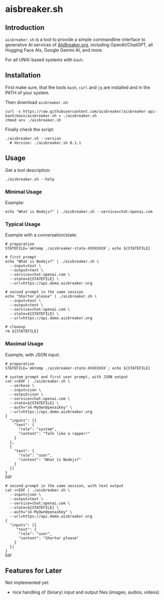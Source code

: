 # aisbreaker.sh

## Introduction
`aisbreaker.sh` is a tool to provide a simple commandline
interface to generative AI services of [AIsBreaker.org](https://aisbreaker.org/),
including OpenAI/ChatGPT, all Hugging Face AIs,
Google Gemini AI, and more.

For all UNIX-based systems with `bash`.


## Installation
First make sure, that the tools `bash`, `curl` and `jq` are installed and in the PATH of your system.

Then download `aisbreaker.sh`:
```
curl -s https://raw.githubusercontent.com/aisbreaker/aisbreaker-api-bash/main/aisbreaker.sh > ./aisbreaker.sh
chmod a+x ./aisbreaker.sh
```

Finally check the script:
```
./aisbreaker.sh --version
  # Version: ./aisbreaker.sh 0.1.1
```


## Usage

Get a tool description:
```
./aisbreaker.sh --help
```


### Minimal Usage
Example:
```
echo "What is Nodejs?" | ./aisbreaker.sh --service=chat:openai.com
```

### Typical Usage
Example with a conversation/state:
```
# preparation
STATEFILE=`mktemp ./aisbreaker-state-XXXXXXXX`; echo ${STATEFILE}

# first prompt
echo "What is Nodejs?" | ./aisbreaker.sh \
  --input=text \
  --output=text \
  --service=chat:openai.com \
  --state=${STATEFILE} \
  --url=https://api.demo.aisbreaker.org

# second prompt in the same session
echo "Shorter please" | ./aisbreaker.sh \
  --input=text \
  --output=text \
  --service=chat:openai.com \
  --state=${STATEFILE} \
  --url=https://api.demo.aisbreaker.org

# cleanup
rm ${STATEFILE}
```

### Maximal Usage
Example, with JSON input:
```
# preparation
STATEFILE=`mktemp ./aisbreaker-state-XXXXXXXX`; echo ${STATEFILE}

# system prompt and first user prompt, with JSON output
cat <<EOF | ./aisbreaker.sh \
  --verbose \
  --input=json \
  --output=json \
  --service=chat:openai.com \
  --state=${STATEFILE} \
  --auth="sk-MyOwnOpenaiKey" \
  --url=https://api.demo.aisbreaker.org
{
  "inputs": [{
    "text": {
      "role": "system",
      "content": "Talk like a rapper!"
    }
  },
  {
    "text": {
      "role": "user",
      "content": "What is Nodejs?"
    }
  }]
}
EOF

# second prompt in the same session, with text output
cat <<EOF | ./aisbreaker.sh \
  --input=json \
  --output=text \
  --service=chat:openai.com \
  --state=${STATEFILE} \
  --auth="sk-MyOwnOpenaiKey" \
  --url=https://api.demo.aisbreaker.org
{
  "inputs": [{
     "text": {
      "role": "user",
      "content": "Shorter please"
    }
  }]
}
EOF
```


Features for Later
------------------
Not implemented yet:
* nice handling of (binary) input and output files (images, audios, videos)

